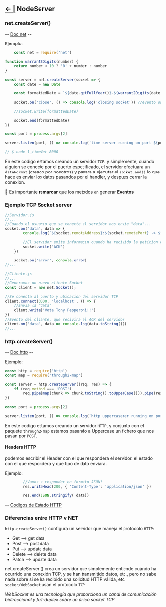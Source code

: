 ## [← |](https://github.com/VGamezz19/skylab-boot-notes/blob/master/semana06/)   NodeServer

### net.createServer()

-- [Doc net](https://nodejs.org/api/net.html) --

Ejemplo:
```javascript
    const net = require('net')

function warrant2Digits(number) {
    return number < 10 ? '0' + number : number
}

const server = net.createServer(socket => {
    const date = new Date

    const formattedDate = `${date.getFullYear()}-${warrant2Digits(date.getMonth() + 1)}-${warrant2Digits(date.getDate())} ${warrant2Digits(date.getHours())}:${warrant2Digits(date.getMinutes())}\n`
    
    socket.on('close', () => console.log('closing socket')) //evento on CLOSE
    
    //socket.write(formattedDate)

    socket.end(formattedDate)
})

const port = process.argv[2]

server.listen(port, () => console.log(`time server running on port ${port}`))

// $ node 1_timeNet 8000
```

En este codigo estamos creando un servidor `TCP`. y simplemente, cuando alguien se conecte por el puerto especificado, el servidor efectuara un `dateFormat` (creado por nosotros) y pasara a ejecutar el `socket.end()` lo que hace es enviar los datos pasandos por el handler, y despues cerrar la conexion.

🚨 Es importante **remarcar** que los metodos `on` generar **Eventos**

### Ejemplo TCP Socket server 

```javascript
//Servidor.js
//...
//Cuando el usuario que se conecte al servidor nos envie "data"...
socket.on('data', data => {
        console.log(`${socket.remoteAddress}:${socket.remotePort} -> ${data.toString().substring(0, 100)}`)

        //El servidor emite informacin cuando ha recivido la peticion del cliente.
        socket.write('ACK')
    })

    socket.on('error', console.error)
//...

//Cliente.js
//...
//Generamos un nuevo cliente Socket
const client = new net.Socket();

//Se conecta al puerto y ubicacion del servidor TCP
client.connect(3000, 'localhost', () => {   
    //Envia la "data"
    client.write('Vota Tony Pepperoni!!')
})
//Evento del cliente, que recivira el ACK del servidor
client.on('data', data => console.log(data.toString()))
//...
```

### http.createServer()

-- [Doc http](https://nodejs.org/api/http.html) --

Ejemplo:
```javascript
const http = require('http')
const map = require('through2-map')

const server = http.createServer((req, res) => {
    if (req.method === 'POST')
        req.pipe(map(chunk => chunk.toString().toUpperCase())).pipe(res)
})

const port = process.argv[2]

server.listen(port, () => console.log(`http uppercaserer running on port ${port}`))
```

En este codigo estamos creando un servidor `HTTP`, y conjunto con el paquete `through2-map` estamos pasando a Uppercase un fichero que nos pasan por `POST`.

#### Headers HTTP

podemos escribir el Header con el que respondera el servidor. el estado con el que respondera y que tipo de dato enviara.

Ejemplo:
```javascript
        //Vamos a responder en formato JSON!
        res.writeHead(200, { 'Content-Type': 'application/json' }) 

        res.end(JSON.stringify( data))
```
-- [Codigos de Estado HTTP](https://es.wikipedia.org/wiki/Anexo:C%C3%B3digos_de_estado_HTTP)

### Diferencias entre HTTP y NET


`http.createServer()` configura un servidor que maneja el protocolo `HTTP`:
- Get --> get data
- Post --> post data
- Put --> update data 
- Delete --> delete data
- Patch --> update data 

net.createServer () crea un servidor que simplemente entiende cuándo ha ocurrido una conexión TCP, y se han transmitido datos, etc., pero no sabe nada sobre si se ha recibido una solicitud HTTP válida, etc.
`socker/WebSocket` usan el protocolo `TCP`

 *WebSocket es una tecnología que proporciona un canal de comunicación bidireccional y full-duplex sobre un único socket TCP* 